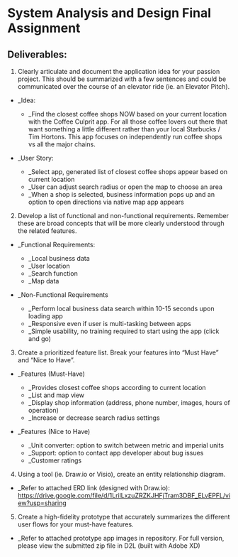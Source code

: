 # System Analysis and Design Final Assignment

## Deliverables:

1. Clearly articulate and document the application idea for your passion project. This should be summarized with a few sentences and could be communicated over the course of an elevator ride (ie. an Elevator Pitch).
  * _Idea:
    * _Find the closest coffee shops NOW based on your current location with the Coffee Culprit app. For all those coffee lovers out there that want something a little different rather than your local Starbucks / Tim Hortons. This app focuses on independently run coffee shops vs all the major chains. 

* _User Story: 
  * _Select app, generated list of closest coffee shops appear based on current location
  * _User can adjust search radius or open the map to choose an area
  * _When a shop is selected, business information pops up and an option to open directions via native map app appears

2. Develop a list of functional and non-functional requirements. Remember these are broad concepts that will be more clearly understood through the related features.

  * _Functional Requirements:
    * _Local business data
    * _User location
    * _Search function
    * _Map data

  * _Non-Functional Requirements
    * _Perform local business data search within 10-15 seconds upon loading app
    * _Responsive even if user is multi-tasking between apps
    * _Simple usability, no training required to start using the app (click and go)

3. Create a prioritized feature list. Break your features into “Must Have” and “Nice to Have”.

  * _Features (Must-Have)
    * _Provides closest coffee shops according to current location
    * _List and map view
    * _Display shop information (address, phone number, images, hours of operation)
    * _Increase or decrease search radius settings

  * _Features (Nice to Have)
    * _Unit converter: option to switch between metric and imperial units
    * _Support: option to contact app developer about bug issues
    * _Customer ratings

4. Using a tool (ie. Draw.io or Visio), create an entity relationship diagram.

  * _Refer to attached ERD link (designed with Draw.io): https://drive.google.com/file/d/1LrilLxzuZRZKJHFjTram3DBF_ELvEPFL/view?usp=sharing

5. Create a high-fidelity prototype that accurately summarizes the different user flows for your must-have features. 
  * _Refer to attached prototype app images in repository. For full version, please view the submitted zip file in D2L (built with Adobe XD)
